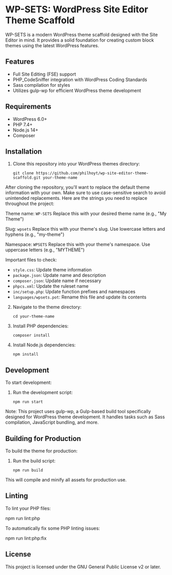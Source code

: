 # WP-SETS: WordPress Site Editor Theme Scaffold

WP-SETS is a modern WordPress theme scaffold designed with the Site Editor in mind. It provides a solid foundation for creating custom block themes using the latest WordPress features.

## Features

- Full Site Editing (FSE) support
- PHP_CodeSniffer integration with WordPress Coding Standards
- Sass compilation for styles
- Utilizes gulp-wp for efficient WordPress theme development

## Requirements

- WordPress 6.0+
- PHP 7.4+
- Node.js 14+
- Composer

## Installation

1. Clone this repository into your WordPress themes directory:
   ```
   git clone https://github.com/philhoyt/wp-site-editor-theme-scaffold.git your-theme-name
   ```

After cloning the repository, you'll want to replace the default theme information with your own. Make sure to use case-sensitive search to avoid unintended replacements. Here are the strings you need to replace throughout the project:

Theme name: `WP-SETS`
Replace this with your desired theme name (e.g., "My Theme")

Slug: `wpsets`
Replace this with your theme's slug. Use lowercase letters and hyphens (e.g., "my-theme")

Namespace: `WPSETS`
Replace this with your theme's namespace. Use uppercase letters (e.g., "MYTHEME")

Important files to check:
- `style.css`: Update theme information
- `package.json`: Update name and description
- `composer.json`: Update name if necessary
- `phpcs.xml`: Update the ruleset name
- `inc/setup.php`: Update function prefixes and namespaces
- `languages/wpsets.pot`: Rename this file and update its contents

2. Navigate to the theme directory:
   ```
   cd your-theme-name
   ```

3. Install PHP dependencies:
   ```
   composer install
   ```

4. Install Node.js dependencies:
   ```
   npm install
   ```

## Development

To start development:

1. Run the development script:
   ```
   npm run start
   ```

Note: This project uses gulp-wp, a Gulp-based build tool specifically designed for WordPress theme development. It handles tasks such as Sass compilation, JavaScript bundling, and more.

## Building for Production

To build the theme for production:

1. Run the build script:
   ```
   npm run build
   ```

This will compile and minify all assets for production use.

## Linting

To lint your PHP files:

npm run lint:php

To automatically fix some PHP linting issues:

npm run lint:php:fix

## License

This project is licensed under the GNU General Public License v2 or later.
